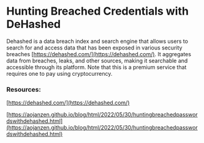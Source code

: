 # Hunting Breached Credentials with DeHashed

Dehashed is a data breach index and search engine that allows users to search for and access data that has been exposed in various security breaches [https://dehashed.com/](https://dehashed.com/). It aggregates data from breaches, leaks, and other sources, making it searchable and accessible through its platform. Note that this is a premium service that requires one to pay using cryptocurrency.

### Resources:

[https://dehashed.com/](https://dehashed.com/)

[https://aojanzen.github.io/blog/html/2022/05/30/huntingbreachedpasswordswithdehashed.html](https://aojanzen.github.io/blog/html/2022/05/30/huntingbreachedpasswordswithdehashed.html)
